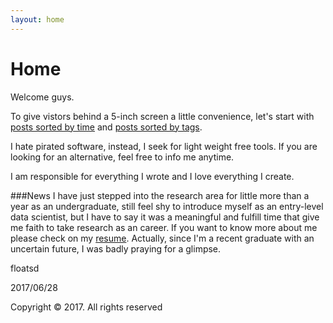 ```yaml
---
layout: home
---
```

# Home

Welcome guys.

To give vistors behind a 5-inch screen a little convenience, let's start with [posts sorted by time](https://floatsdsds.github.io/posts) and [posts sorted by tags](https://floatsdsds.github.io/tags).

I hate pirated software, instead, I seek for light weight free tools. If you are looking for an alternative, feel free to info me anytime.

I am responsible for everything I wrote and I love everything I create.

###News
I have just stepped into the research area for little more than a year as an undergraduate, still feel shy to introduce myself as an entry-level data scientist, but I have to say it was a meaningful and fulfill time that give me faith to take research as an career. If you want to know more about me please check on my [resume](https://floatsdsds.github.io/floatsd-CV-EN/). Actually, since I'm a recent graduate with an uncertain future, I was badly praying for a glimpse.

floatsd

2017/06/28

Copyright © 2017. All rights reserved
